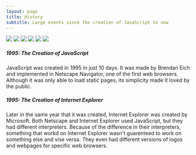 ```yaml
---
layout: page
title: History
subtitle: Large events since the creation of JavaScript to now
---
```


<img src="https://malikyereynolds.github.io/english/assets/img/avatar-icon.png" max-height="250px"></img>
<img src="https://malikyereynolds.github.io/english/assets/img/500px-IE_1_logo.png" max-height="250px"></img>
<img src="https://malikyereynolds.github.io/english/assets/img/Macromedia_Flash_6_icon.png" max-height="250px"></img>
<img src="https://malikyereynolds.github.io/english/assets/img/Netscape_icon.png" max-height="250px"></img>
<img src="https://malikyereynolds.github.io/english/assets/img/Node.js-Logo.wine.png" max-height="250px"></img>
<img src="https://malikyereynolds.github.io/english/assets/img/Typescript_logo_2020.svg.png" max-height="250px"></img>


##### 1995: The Creation of JavaScript

JavaScript was created in 1995 in just 10 days. It was made by Brendan Eich and implemented in Netscape Navigator, one of the first web browsers. Although it was only able to load static pages, its simplicity made it loved by the public.

##### 1995: The Creation of Internet Explorer

Later in the same year that it was created, Internet Explorer was created by Microsoft. Both Netscape and Internet Explorer used JavaScript, but they had different interpreters. Because of the difference in their interpreters, something that workd on Internet Explorer wasn't guarenteed to work on something else and vise versa. They even had different versions of logos and webpages for specific web browsers.
